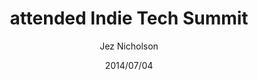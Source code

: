 ---
title: attended Indie Tech Summit
date: 2014/07/04
tags: [events]
author: Jez Nicholson
alias: /
---